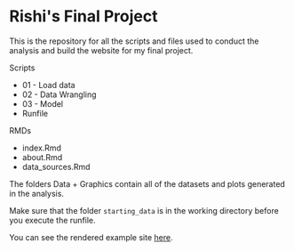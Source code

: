 # Rishi's Final Project

This is the repository for all the scripts and files used to conduct the analysis and build the website for my final project.  

Scripts
* 01 - Load data
* 02 - Data Wrangling
* 03 - Model
* Runfile

RMDs
* index.Rmd
* about.Rmd
* data_sources.Rmd

The folders Data + Graphics contain all of the datasets and plots generated in the analysis. 

Make sure that the folder `starting_data` is in the working directory before you execute the runfile. 


You can see the rendered example site [here](https://uc-cfss.github.io/fp-template/).